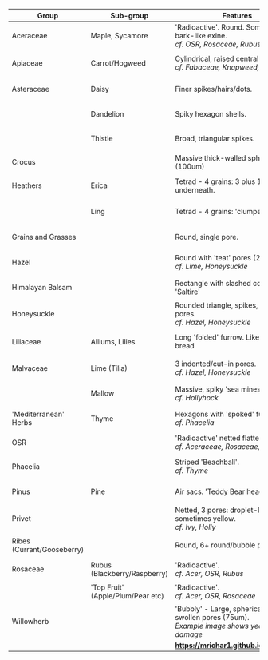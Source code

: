 | Group          | Sub-group           | Features            | Image |
| --- | --- | --- | --- |
| Aceraceae                   | Maple, Sycamore              | 'Radioactive'. Round. Sometimes bark-like exine. <br/>_cf. OSR, Rosaceae, Rubus_ | ![](img/acer.png) |
| Apiaceae                    | Carrot/Hogweed               | Cylindrical, raised central pores.<br/>_cf. Fabaceae, Knapweed, Chestnut_ | ![](img/hogweed.png) |
| Asteraceae                  | Daisy                        | Finer spikes/hairs/dots.     | ![](img/daisy.png)     |
|                             | Dandelion                    | Spiky hexagon shells.       | ![](img/dandelion.png) |
|                             | Thistle                      | Broad, triangular spikes.     | ![](img/thistle.png)   |
| Crocus                      |                              | Massive thick-walled sphere. (100um) | ![](img/crocus.png)   |
| Heathers                     | Erica                        | Tetrad - 4 grains: 3 plus 1 on top or underneath. | ![](img/erica.png) |
|                             | Ling                         | Tetrad - 4 grains: 'clumped'. | ![](img/ling.png) |
| Grains and Grasses          |                              | Round, single pore.         | ![](img/grass.png)     |
| Hazel                       |                              | Round with 'teat' pores (25um).<br/>_cf. Lime, Honeysuckle_ | ![](img/hazel.png) |
| Himalayan Balsam            |                              | Rectangle with slashed corners. 'Saltire'    | ![](img/balsam.png)    |
| Honeysuckle                 |                              | Rounded triangle, spikes, corner pores.<br/>_cf. Hazel, Honeysuckle_ | ![](img/honeysuckle.png) |
| Liliaceae                   | Alliums, Lilies              | Long 'folded' furrow. Like slashed bread | ![](img/lily.png) |
| Malvaceae                   | Lime (Tilia)                 | 3 indented/cut-in pores.<br/>_cf. Hazel, Honeysuckle_    | ![](img/tilia.png)     |
|                             | Mallow                       | Massive, spiky 'sea mines'. (100um).<br/>_cf. Hollyhock_ | ![](img/malva.png)     |
| 'Mediterranean' Herbs       | Thyme                        | Hexagons with 'spoked' furrows.<br/>_cf. Phacelia_     | ![](img/thyme.png) |
| OSR                         |                              | 'Radioactive' netted flattened sphere.<br/> _cf. Aceraceae, Rosaceae, Rubus_ | ![](img/osr.png) |       
| Phacelia                    |                              | Striped 'Beachball'.<br/>_cf. Thyme_        | ![](img/phacelia.png)  |
| Pinus                       | Pine                         | Air sacs. 'Teddy Bear head'. | ![](img/pine.png)  |
| Privet                      |                              | Netted, 3 pores: droplet-like, sometimes yellow.<br/>_cf. Ivy, Holly_ | ![](img/privet.png) |
| Ribes (Currant/Gooseberry)  |                              | Round, 6+ round/bubble pores.   | ![](img/ribes.png)     |
| Rosaceae                    |Rubus (Blackberry/Raspberry)  | 'Radioactive'.<br/>_cf. Acer, OSR, Rubus_  | ![](img/rubus.png)     |
|                             |'Top Fruit' (Apple/Plum/Pear etc) | 'Radioactive'.<br/> _cf. Acer, OSR, Rosaceae_  | ![](img/rosa.png)     |
| Willowherb                  |                              | 'Bubbly' - Large, spherical with 3 swollen pores (75um). <br/>_Example image shows yeast-damage_    | ![](img/willowherb.png)    |
| | | **https://mrichar1.github.io/pollen_id/** | |
